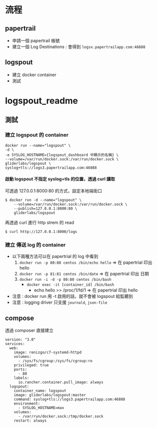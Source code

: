 # 流程

## papertrail

- 申請一個 papertrail 帳號
- 建立一個 Log Destinations : 會得到 `logsx.papertrailapp.com:46888`

## logspout

- 建立 docker container
- 測試




# logspout_readme

## 測試

### 建立 logspout 的 container
```
docker run --name="logspout" \
-d \-e SYSLOG_HOSTNAME={logspout_dashboard 中顯示的名稱} \--volume=/var/run/docker.sock:/var/run/docker.sock \gliderlabs/logspout \syslog+tls://logs3.papertrailapp.com:46888
```

#### 啟動 logspout 不指定 syslog+tls 的位置，透過 curl 讀取

可透過 127.0.0.1:8000:80 的方式，設定本地端街口
```
$ docker run -d --name="logspout" \
	--volume=/var/run/docker.sock:/var/run/docker.sock \
	--publish=127.0.0.1:8000:80 \
	gliderlabs/logspout
```

再透過 curl 進行 http strem 的 read
```
$ curl http://127.0.0.1:8000/logs
```


### 建立 傳送 log 的 container

- 以下兩種方法可以在 papertrial 的 log 中看到
	1. `docker run -p 80:80 centos /bin/echo hello` => 在 papertrial 印出 hello
	2. `docker run -p 81:81 centos /bin/date` => 在 papertrial 印出 日期
	3. `docker run -i -d -p 80:80 centos /bin/bash`
		- `docker exec -it [container_id] /bin/bash`
			- echo hello >> /proc/1/fd/1 => 在 papertrial 印出 hello
- 注意 : docker run 用 -t 啟用的話，就不會被 logspout 給監聽到
- 注意 : logging driver 只支援 `journald`, `json-file`

## compose
透過 composer 直接建立

```
version: "3.0"services:  web:    image: renizgo/c7-systemd-httpd    volumes:      - /sys/fs/cgroup:/sys/fs/cgroup:ro    privileged: true    ports:      - 80    labels:      io.rancher.container.pull_image: always  logspout:    container_name: logspout    image: gliderlabs/logspout:master    command: syslog+tls://logs3.papertrailapp.com:46888    environment:      - SYSLOG_HOSTNAME=max    volumes:      - /var/run/docker.sock:/tmp/docker.sock    restart: always
```